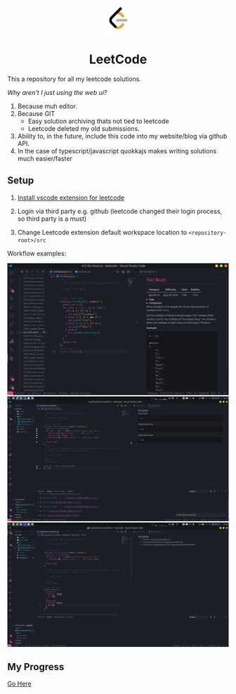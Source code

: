 <p align="center">
  <a href="#">
    <img alt="LeetCode logo" src="docs/assets/leetcode.png" width="60" />
  </a>
</p>
<h1 align="center">
  LeetCode
</h1>

This a repository for all my leetcode solutions.

_Why aren't I just using the web ui?_

1. Because muh editor.
2. Because GIT
    - Easy solution archiving thats not tied to leetcode
    - Leetcode deleted my old submissions.
3. Ability to, in the future, include this code into my website/blog via github API.
4. In the case of typescript/javascript quokkajs makes writing solutions much easier/faster
## Setup

1. [Install vscode extension for leetcode](https://marketplace.visualstudio.com/items?itemName=LeetCode.vscode-leetcode)

2. Login via third party e.g. github (leetcode changed their login process, so third party is a must)

3. Change Leetcode extension default workspace location to `<repository-root>/src`

Workflow examples:

![](docs/assets/vscode_leetcode.png)
![](docs/assets/vscode_leetcode2.png)
![](docs/assets/viewing_results.png)

## My Progress

[Go Here](src/readme.md)